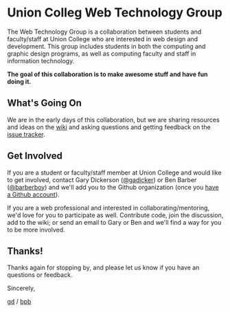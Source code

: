 Union Colleg Web Technology Group
==================================

The Web Technology Group is a collaboration between students and faculty/staff at Union College who are interested in web design and development. This group includes students in both the computing and graphic design programs, as well as computing faculty and staff in information technology.

**The goal of this collaboration is to make awesome stuff and have fun doing it.**

## What's Going On

We are in the early days of this collaboration, but we are sharing resources and ideas on the [wiki] and asking questions and getting feedback on the [issue tracker][issues].

 [wiki]: https://github.com/unioncollege-webtechnology/unioncollege-webtechnology.github.io/wiki
 [issues]: https://github.com/unioncollege-webtechnology/unioncollege-webtechnology.github.io/issues
 
## Get Involved

If you are a student or faculty/staff member at Union College and would like to get involved, contact Gary Dickerson ([@gadicker][gd]) or Ben Barber ([@barberboy][bpb]) and we'll add you to the Github organization (once you <a href="https://github.com/edu">have a Github account</a>).

If you are a web professional and interested in collaborating/mentoring, we'd love for you to participate as well. Contribute code, join the discussion, add to the wiki; or send an email to Gary or Ben and we'll find a way for you to be more involved.

## Thanks!

Thanks again for stopping by, and please let us know if you have an questions or feedback.

Sincerely,

[gd] / [bpb]

 [gd]: https://github.com/gadicker
 [bpb]: https://github.com/barberboy
